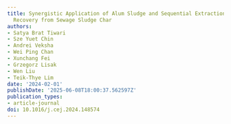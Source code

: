 ```yaml
---
title: Synergistic Application of Alum Sludge and Sequential Extraction for Phosphorus
  Recovery from Sewage Sludge Char
authors:
- Satya Brat Tiwari
- Sze Yuet Chin
- Andrei Veksha
- Wei Ping Chan
- Xunchang Fei
- Grzegorz Lisak
- Wen Liu
- Teik-Thye Lim
date: '2024-02-01'
publishDate: '2025-06-08T18:00:37.562597Z'
publication_types:
- article-journal
doi: 10.1016/j.cej.2024.148574
---
```


